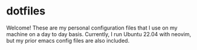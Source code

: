 # dotfiles
Welcome! These are my personal configuration files that I use on my machine on a day to day basis. Currently, I run Ubuntu 22.04 with neovim, but my prior emacs config files are also included.
